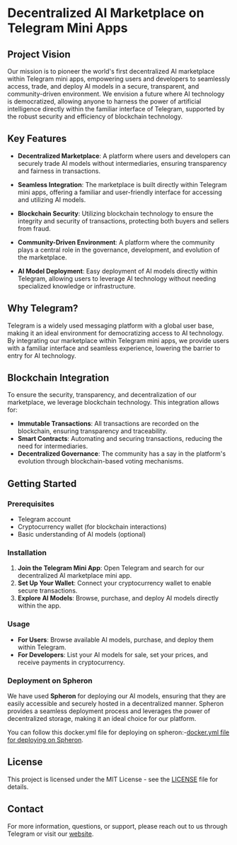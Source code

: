 # Decentralized AI Marketplace on Telegram Mini Apps

## Project Vision

Our mission is to pioneer the world's first decentralized AI marketplace within Telegram mini apps, empowering users and developers to seamlessly access, trade, and deploy AI models in a secure, transparent, and community-driven environment. We envision a future where AI technology is democratized, allowing anyone to harness the power of artificial intelligence directly within the familiar interface of Telegram, supported by the robust security and efficiency of blockchain technology.

## Key Features

- **Decentralized Marketplace**: A platform where users and developers can securely trade AI models without intermediaries, ensuring transparency and fairness in transactions.

- **Seamless Integration**: The marketplace is built directly within Telegram mini apps, offering a familiar and user-friendly interface for accessing and utilizing AI models.

- **Blockchain Security**: Utilizing blockchain technology to ensure the integrity and security of transactions, protecting both buyers and sellers from fraud.

- **Community-Driven Environment**: A platform where the community plays a central role in the governance, development, and evolution of the marketplace.

- **AI Model Deployment**: Easy deployment of AI models directly within Telegram, allowing users to leverage AI technology without needing specialized knowledge or infrastructure.

## Why Telegram?

Telegram is a widely used messaging platform with a global user base, making it an ideal environment for democratizing access to AI technology. By integrating our marketplace within Telegram mini apps, we provide users with a familiar interface and seamless experience, lowering the barrier to entry for AI technology.

## Blockchain Integration

To ensure the security, transparency, and decentralization of our marketplace, we leverage blockchain technology. This integration allows for:

- **Immutable Transactions**: All transactions are recorded on the blockchain, ensuring transparency and traceability.
- **Smart Contracts**: Automating and securing transactions, reducing the need for intermediaries.
- **Decentralized Governance**: The community has a say in the platform's evolution through blockchain-based voting mechanisms.

## Getting Started

### Prerequisites

- Telegram account
- Cryptocurrency wallet (for blockchain interactions)
- Basic understanding of AI models (optional)

### Installation

1. **Join the Telegram Mini App**: Open Telegram and search for our decentralized AI marketplace mini app.
2. **Set Up Your Wallet**: Connect your cryptocurrency wallet to enable secure transactions.
3. **Explore AI Models**: Browse, purchase, and deploy AI models directly within the app.

### Usage

- **For Users**: Browse available AI models, purchase, and deploy them within Telegram.
- **For Developers**: List your AI models for sale, set your prices, and receive payments in cryptocurrency.

### Deployment on Spheron

We have used **Spheron** for deploying our AI models, ensuring that they are easily accessible and securely hosted in a decentralized manner. Spheron provides a seamless deployment process and leverages the power of decentralized storage, making it an ideal choice for our platform.

You can follow this docker.yml file for deploying on spheron:-[docker.yml file for deploying on Spheron](https://github.com/AI-Inference-Org/Chat_Model/blob/main/docker-compose.yml).

## License

This project is licensed under the MIT License - see the [LICENSE](LICENSE) file for details.

## Contact

For more information, questions, or support, please reach out to us through Telegram or visit our [website](#).

